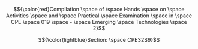 $${\color{red}Compilation \space of \space Hands \space on \space Activities \space and \space Practical \space Examination \space in \space CPE \space 019 \space - \space Emerging \space Technologies \space 2}$$


$${\color{lightblue}Section: \space CPE32S9}$$

